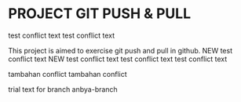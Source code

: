 # PROJECT GIT PUSH & PULL
test conflict text
test conflict text

This project is aimed to exercise git push and pull in github.
NEW test conflict text
NEW test conflict text
test conflict text
test conflict text

tambahan conflict
tambahan conflict

trial text for branch anbya-branch
